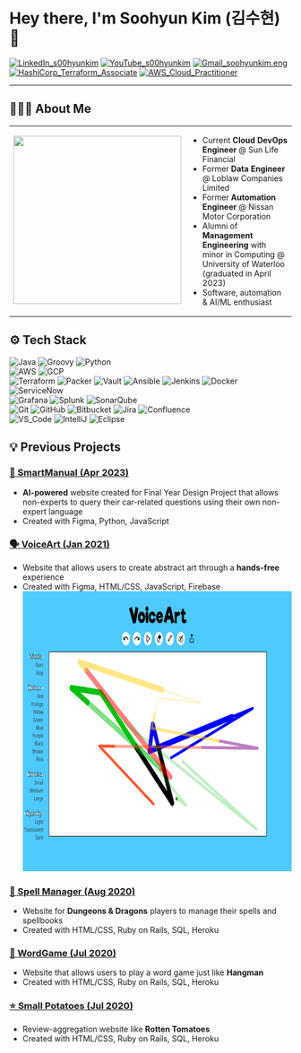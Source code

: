# Hey there, I'm Soohyun Kim (김수현) 👋

[![LinkedIn_s00hyunkim](https://img.shields.io/badge/Soohyun_Kim-blue?style=flat-square&logo=LinkedIn&logoColor=white&link=https%3A%2F%2Fwww.linkedin.com%2Fin%2Fs00hyunkim%2F)](https://www.linkedin.com/in/s00hyunkim)
[![YouTube_s00hyunkim](https://img.shields.io/youtube/channel/views/UCHJ4X2Y1FGqP8fRj3FZsb4w?style=flat-square&logo=YouTube&logoColor=white&link=https%3A%2F%2Fwww.youtube.com%2F%40s00hyunkim)](https://www.youtube.com/@s00hyunkim)
[![Gmail_soohyunkim.eng](https://img.shields.io/badge/soohyunkim.eng-lightgray?style=flat-square&logo=Gmail&logoColor=white&link=mailto%3Asoohyunkim.eng%40gmail.com)](mailto:soohyunkim.eng@gmail.com)  
[![HashiCorp_Terraform_Associate](https://img.shields.io/badge/HashiCorp_Certified_Terraform_Associate-black?style=flat-square&logo=HashiCorp&logoColor=white&link=https%3A%2F%2Fwww.credly.com%2Fbadges%2Fdb3057e1-f953-48db-bc7e-18c7910d5e23%2Fpublic_url)](https://www.credly.com/badges/db3057e1-f953-48db-bc7e-18c7910d5e23/public_url)
[![AWS_Cloud_Practitioner](https://img.shields.io/badge/AWS_Certified_Cloud_Practitioner-orange?style=flat-square&logo=AmazonWebServices&logoColor=white&link=https%3A%2F%2Fwww.credly.com%2Fbadges%2F2bb06f41-0131-401e-8e4f-64e86b626268%2Fpublic_url)](https://www.credly.com/badges/2bb06f41-0131-401e-8e4f-64e86b626268/public_url)

---

## 👩🏻‍💻 About Me

<style>
td, th {
   border: none!important;
}
</style>

<table>
  <tr>
    <td><img height="300px" src="images/SoohyunKim.gif" width="300px"/></td>
    <td>
      <ul>
        <li>Current <b>Cloud DevOps Engineer</b> @ Sun Life Financial</li>
        <li>Former <b>Data Engineer</b> @ Loblaw Companies Limited</li>
        <li>Former <b>Automation Engineer</b> @ Nissan Motor Corporation</li>
        <li>Alumni of <b>Management Engineering</b> with minor in Computing @ University of Waterloo (graduated in April 2023)</li>
        <li>Software, automation & AI/ML enthusiast</li>
      </ul>
    </td>
  </tr>
</table>

## ⚙️ Tech Stack

![Java](https://img.shields.io/badge/Java-lightgray?style=for-the-badge&logo=Java&logoColor=white)
![Groovy](https://img.shields.io/badge/Apache_Groovy-lightblue?style=for-the-badge&logo=Apache&logoColor=white)
![Python](https://img.shields.io/badge/Python-blue?style=for-the-badge&logo=Python&logoColor=white)  
![AWS](https://img.shields.io/badge/Amazon_Web_Services-orange?style=for-the-badge&logo=Amazon%20Web%20Services&logoColor=white)
![GCP](https://img.shields.io/badge/Google_Cloud_Platform-lightgray?style=for-the-badge&logo=Google&logoColor=white)  
![Terraform](https://img.shields.io/badge/Terraform-purple?style=for-the-badge&logo=Terraform&logoColor=white)
![Packer](https://img.shields.io/badge/Packer-blue?style=for-the-badge&logo=Packer&logoColor=white)
![Vault](https://img.shields.io/badge/Vault-black?style=for-the-badge&logo=Vault&logoColor=white)
![Ansible](https://img.shields.io/badge/Ansible-red?style=for-the-badge&logo=Red%20Hat&logoColor=white)
![Jenkins](https://img.shields.io/badge/Jenkins-lightgray?style=for-the-badge&logo=Jenkins&logoColor=white)
![Docker](https://img.shields.io/badge/Docker-darkblue?style=for-the-badge&logo=Docker&logoColor=white)
![ServiceNow](https://img.shields.io/badge/ServiceNow-darkgreen?style=for-the-badge&logo=ServiceNow&logoColor=white)  
![Grafana](https://img.shields.io/badge/Grafana-darkorange?style=for-the-badge&logo=Grafana&logoColor=white)
![Splunk](https://img.shields.io/badge/Splunk-red?style=for-the-badge&logo=Splunk&logoColor=white)
![SonarQube](https://img.shields.io/badge/SonarQube-lightblue?style=for-the-badge&logo=SonarQube&logoColor=white)  
![Git](https://img.shields.io/badge/Git-black?style=for-the-badge&logo=Git&logoColor=white)
![GitHub](https://img.shields.io/badge/GitHub-black?style=for-the-badge&logo=GitHub&logoColor=white)
![Bitbucket](https://img.shields.io/badge/Bitbucket-blue?style=for-the-badge&logo=Bitbucket&logoColor=white)
![Jira](https://img.shields.io/badge/Jira-blue?style=for-the-badge&logo=Jira&logoColor=white)
![Confluence](https://img.shields.io/badge/Confluence-blue?style=for-the-badge&logo=Confluence&logoColor=white)  
![VS_Code](https://img.shields.io/badge/Visual_Studio_Code-darkblue?style=for-the-badge&logo=Visual%20Studio%20Code&logoColor=white)
![IntelliJ](https://img.shields.io/badge/IntelliJ-hotpink?style=for-the-badge&logo=IntelliJ&logoColor=white)
![Eclipse](https://img.shields.io/badge/Eclipse-darkblue?style=for-the-badge&logo=Eclipse&logoColor=white)

## 💡 Previous Projects

### <a href="https://drive.google.com/file/d/1x0QnM4RGB66VMYbTJnMKlgvgKuj-Lz6p/view?usp=sharing">🚗 SmartManual (Apr 2023)</a>

- **AI-powered** website created for Final Year Design Project that allows non-experts to query their car-related questions using their own non-expert language
- Created with Figma, Python, JavaScript

### <a href="https://devpost.com/software/voiceart">🗣️ VoiceArt (Jan 2021)</a>

- Website that allows users to create abstract art through a **hands-free** experience
- Created with Figma, HTML/CSS, JavaScript, Firebase
  <img height="500px" src="images/VoiceArt.png" width="800px"/>

### <a href="https://spellmanager-s449kim.herokuapp.com">🔮 Spell Manager (Aug 2020)</a>

- Website for **Dungeons & Dragons** players to manage their spells and spellbooks
- Created with HTML/CSS, Ruby on Rails, SQL, Heroku

### <a href="https://rails-wordgame-s449kim.herokuapp.com/">🧩 WordGame (Jul 2020)</a>

- Website that allows users to play a word game just like **Hangman**
- Created with HTML/CSS, Ruby on Rails, SQL, Heroku

### <a href="https://small-potatoes-s449kim.herokuapp.com">⭐ Small Potatoes (Jul 2020)</a>

- Review-aggregation website like **Rotten Tomatoes**
- Created with HTML/CSS, Ruby on Rails, SQL, Heroku
